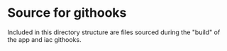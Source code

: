 # Source for githooks

Included in this directory structure are files sourced during the
"build" of the app and iac githooks.
